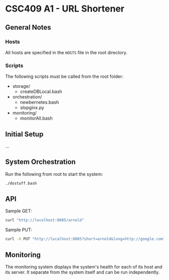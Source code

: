 # CSC409 A1 - URL Shortener

## General Notes

### Hosts

All hosts are specified in the `HOSTS` file in the root directory.

### Scripts

The following scripts must be called from the root folder:

- storage/
  - createDBLocal.bash
- orchestration/
  - newbernetes.bash
  - slopginx.py
- monitoring/
  - monitorAll.bash

## Initial Setup

...

## System Orchestration

Run the following from root to start the system:

```bash
./dostuff.bash
```

## API

Sample GET:

```bash
curl "http://localhost:8085/arnold"
```

Sample PUT:

```bash
curl -X PUT "http://localhost:8085?short=arnold&long=http://google.com"
```

## Monitoring

The monitoring system displays the system's health for each of its host and its server. It separate from the system itself and can be run independently.
